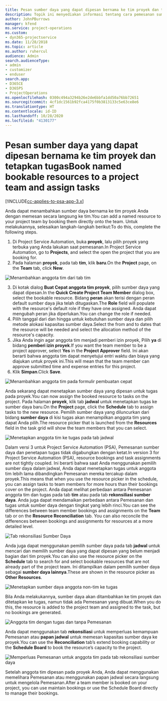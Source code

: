 ```yaml
---
title: Pesan sumber daya yang dapat dipesan bernama ke tim proyek dan tetapkan tugas
description: Topik ini menyediakan informasi tentang cara pemesanan sumber daya bernama untuk tim proyek dan menetapkan tugas.
author: JohnPBurrows
manager: kfend
ms.service: project-operations
ms.custom:
- dyn365-projectservice
ms.date: 11/28/2018
ms.topic: article
ms.author: ruhercul
audience: Admin
search.audienceType:
- admin
- customizer
- enduser
search.app:
- D365CE
- D365PS
- ProjectOperations
ms.openlocfilehash: 0300c494a3294b26e2de6bbfa1dd50a76bb72651
ms.sourcegitcommit: 4cf1dc1561b92fca4175f0b3813133c5e63ce8e6
ms.translationtype: HT
ms.contentlocale: id-ID
ms.lasthandoff: 10/28/2020
ms.locfileid: "4130177"
---
```

# <a name="book-named-bookable-resources-to-a-project-team-and-assign-tasks"></a><span data-ttu-id="10052-103">Pesan sumber daya yang dapat dipesan bernama ke tim proyek dan tetapkan tugas</span><span class="sxs-lookup"><span data-stu-id="10052-103">Book named bookable resources to a project team and assign tasks</span></span> 

[!INCLUDE[cc-applies-to-psa-app-3.x](../includes/cc-applies-to-psa-app-3x.md)]

<span data-ttu-id="10052-104">Anda dapat menambahkan sumber daya bernama ke tim proyek Anda dengan memesan secara langsung ke tim.</span><span class="sxs-lookup"><span data-stu-id="10052-104">You can  add a named resource to your project team by booking them directly onto the team.</span></span> <span data-ttu-id="10052-105">Untuk melakukannya, selesaikan langkah-langkah berikut:</span><span class="sxs-lookup"><span data-stu-id="10052-105">To do this, complete the following steps.</span></span>

1. <span data-ttu-id="10052-106">Di Project Service Automation, buka **proyek**, lalu pilih proyek yang terbuka yang Anda lakukan saat pemesanan.</span><span class="sxs-lookup"><span data-stu-id="10052-106">In  Project Service Automation, go to **Projects**, and select the open the project that you are booking for.</span></span>
2. <span data-ttu-id="10052-107">Pada halaman **proyek**, pada tab **tim**, klik **baru**.</span><span class="sxs-lookup"><span data-stu-id="10052-107">On the **Project** page, on the **Team** tab, click **New**.</span></span> 

![Menambahkan anggota tim dari tab tim](media/RM-how-to-1.png)

3. <span data-ttu-id="10052-109">Di kotak dialog **Buat Cepat anggota tim proyek**, pilih sumber daya yang dapat dipesan.</span><span class="sxs-lookup"><span data-stu-id="10052-109">In the **Quick Create Project Team Member** dialog box, select the bookable resource.</span></span> <span data-ttu-id="10052-110">Bidang **peran** akan terisi dengan peran default sumber daya jika telah ditugaskan.</span><span class="sxs-lookup"><span data-stu-id="10052-110">The **Role** field will populate with the resource's default role if they have one assigned.</span></span> <span data-ttu-id="10052-111">Anda dapat mengubah peran jika diperlukan.</span><span class="sxs-lookup"><span data-stu-id="10052-111">You can change the role if needed.</span></span> 
4. <span data-ttu-id="10052-112">Pilih tanggal dari dan hingga untuk kebutuhan sumber daya dan pilih metode alokasi kapasitas sumber daya.</span><span class="sxs-lookup"><span data-stu-id="10052-112">Select the from and to dates that the resource will be needed and select the allocation method of the resource's capacity.</span></span> 
5. <span data-ttu-id="10052-113">Jika Anda ingin agar anggota tim menjadi pemberi izin proyek, Pilih **ya** di bidang **pemberi izin proyek**.</span><span class="sxs-lookup"><span data-stu-id="10052-113">If you want the team member to be a project approver, select **Yes** in the **Project Approver** field.</span></span> <span data-ttu-id="10052-114">Ini akan berarti bahwa anggota tim dapat menyetujui entri waktu dan biaya yang diajukan untuk proyek ini.</span><span class="sxs-lookup"><span data-stu-id="10052-114">This will mean that the team member can approve submitted time and expense entries for this project.</span></span> 
6. <span data-ttu-id="10052-115">Klik **Simpan**.</span><span class="sxs-lookup"><span data-stu-id="10052-115">Click **Save**.</span></span>

![Menambahkan anggota tim pada formulir pembuatan cepat](media/RM-how-to-2.png)


<span data-ttu-id="10052-117">Anda sekarang dapat menetapkan sumber daya yang dipesan untuk tugas pada proyek.</span><span class="sxs-lookup"><span data-stu-id="10052-117">You can now assign the booked resource to tasks on the project.</span></span> <span data-ttu-id="10052-118">Pada halaman **proyek**, klik tab **jadwal** untuk menetapkan tugas ke sumber daya baru.</span><span class="sxs-lookup"><span data-stu-id="10052-118">On the **Project** page, click the **Schedule** tab to assign tasks to the new resource.</span></span> <span data-ttu-id="10052-119">Pemilih sumber daya yang diluncurkan dari bidang **sumber daya** di kisi tugas akan menampilkan anggota tim yang dapat Anda pilih.</span><span class="sxs-lookup"><span data-stu-id="10052-119">The resource picker that is launched from the **Resources** field in the task grid will show the team members that you can select.</span></span>

![Menetapkan anggota tim ke tugas pada tab jadwal](media/RM-how-to-3.png)

<span data-ttu-id="10052-121">Dalam versi 3 untuk Project Service Automation (PSA), Pemesanan sumber daya dan penetapan tugas tidak digabungkan dengan ketat.</span><span class="sxs-lookup"><span data-stu-id="10052-121">In version 3 for Project Service Automation (PSA), resource bookings and task assignments are not tightly coupled.</span></span> <span data-ttu-id="10052-122">Ini berarti bahwa saat Anda menggunakan pemilih sumber daya dalam jadwal, Anda dapat menetapkan tugas untuk anggota tim lebih lama dibandingkan Pemesanan mereka tercakup dalam proyek.</span><span class="sxs-lookup"><span data-stu-id="10052-122">This means that when you use the resource picker in the schedule, you can assign tasks to team members for more hours than their bookings cover on the project.</span></span>
<span data-ttu-id="10052-123">Anda dapat melihat perbedaan antara Pemesanan anggota tim dan tugas pada tab **tim** atau pada tab **rekonsiliasi sumber daya**. Anda juga dapat mendamaikan perbedaan antara Pemesanan dan tugas untuk sumber daya dengan tingkat yang lebih rinci.</span><span class="sxs-lookup"><span data-stu-id="10052-123">You can see the differences between team member bookings and assignments on the **Team** tab or on the **Resource Reconciliation** tab. You can also reconcile the differences between bookings and assignments for resources at a more detailed level.</span></span>

![Tab rekonsiliasi Sumber Daya](media/RM-how-to-4.png)

<span data-ttu-id="10052-125">Anda juga dapat menggunakan pemilih sumber daya pada tab **jadwal** untuk mencari dan memilih sumber daya yang dapat dipesan yang belum menjadi bagian dari tim proyek.</span><span class="sxs-lookup"><span data-stu-id="10052-125">You can also use the resource picker on the **Schedule** tab to search for and select bookable resources that are not already part of the project team.</span></span> <span data-ttu-id="10052-126">Ini ditampilkan dalam pemilih sumber daya sebagai **sumber daya lainnya**.</span><span class="sxs-lookup"><span data-stu-id="10052-126">These are shown in the resource picker as **Other Resources**.</span></span>

![Menetapkan sumber daya anggota non-tim ke tugas](media/RM-how-to-5.png)

<span data-ttu-id="10052-128">Bila Anda melakukannya, sumber daya akan ditambahkan ke tim proyek dan ditetapkan ke tugas, namun tidak ada Pemesanan yang dibuat.</span><span class="sxs-lookup"><span data-stu-id="10052-128">When you do this, the resource is added to the project team and assigned to the task, but no bookings are generated.</span></span>

![Anggota tim dengan tugas dan tanpa Pemesanan](media/RM-how-to-6.png)

<span data-ttu-id="10052-130">Anda dapat menggunakan tab **rekonsiliasi** untuk memperluas kemampuan Pemesanan atau **papan jadwal** untuk memesan kapasitas sumber daya ke proyek.</span><span class="sxs-lookup"><span data-stu-id="10052-130">You can use the **Reconciliation** tab’s extend booking capability or the **Schedule Board** to book the resource’s capacity to the project.</span></span>

![Memperluas Pemesanan untuk anggota tim pada tab rekonsiliasi sumber daya](media/RM-how-to-7.png)

<span data-ttu-id="10052-132">Setelah anggota tim dipesan pada proyek Anda, Anda dapat menggunakan memelihara Pemesanan atau menggunakan papan jadwal secara langsung untuk mengelola Pemesanan.</span><span class="sxs-lookup"><span data-stu-id="10052-132">After a team member is booked on your project, you can use maintain bookings or use the Schedule Board directly to manage their bookings.</span></span>
